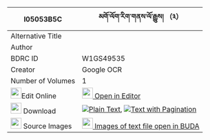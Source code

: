 |I05053B5C|མགོ་ལོག་རིག་གནས་ལོ་རྒྱུས། （༣） 
| --- | --- 
|Alternative Title |
|Author | 
|BDRC ID | W1GS49535
|Creator | Google OCR
|Number of Volumes| 1
|<img width="25" src="https://img.icons8.com/color/25/000000/edit-property.png">Edit Online| [<img width="25" src="https://avatars.githubusercontent.com/u/45091458?s=200&v=4"> Open in Editor](http://editor.openpecha.org/I05053B5C)
|<img width="25" src="https://img.icons8.com/fluent/48/000000/download-2.png"/>  Download | [![](https://img.icons8.com/color/20/000000/txt.png)Plain Text](https://github.com/Openpecha/I05053B5C/releases/download/v1/golok_rikne_logyu_plain_I05053B5C.zip), [![](https://img.icons8.com/color/20/000000/txt.png)Text with Pagination](https://github.com/Openpecha/I05053B5C/releases/download/v1/golok_rikne_logyu_pages_I05053B5C.zip)
|<img width="25" src="https://img.icons8.com/plasticine/100/000000/pictures-folder.png"/>  Source Images | [<img width="25" src="https://library.bdrc.io/icons/BUDA-small.svg"> Images of text file open in BUDA](https://library.bdrc.io/show/bdr:W1GS49535)